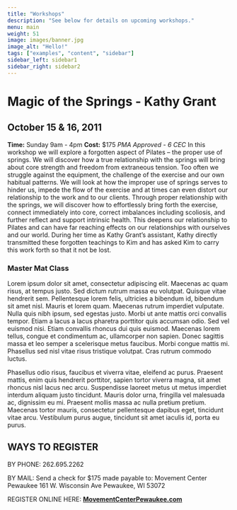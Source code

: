 ```yaml
---
title: "Workshops"
description: "See below for details on upcoming workshops."
menu: main
weight: 51
image: images/banner.jpg
image_alt: "Hello!"
tags: ["examples", "content", "sidebar"]
sidebar_left: sidebar1
sidebar_right: sidebar2
---
```

# Magic of the Springs - Kathy Grant
## October 15 & 16, 2011
**Time:** Sunday 9am - 4pm
**Cost:** $175
_PMA Approved - 6 CEC_
In this workshop we will explore a forgotten aspect of Pilates – the proper use of springs. We will discover how a true relationship with the springs will bring about core strength and freedom from extraneous tension.  Too often we struggle against the equipment, the challenge of the exercise and our own habitual patterns.  We will look at how the improper use of springs serves to hinder us, impede the flow of the exercise and at times can even distort our relationship to the work and to our clients.  Through proper relationship with the springs, we will discover how to effortlessly bring forth the exercise, connect immediately into core, correct imbalances including scoliosis, and further reflect and support intrinsic health. This deepens our relationship to Pilates and can have far reaching effects on our relationships with ourselves and our world.  During her time as Kathy Grant’s assistant, Kathy directly transmitted these forgotten teachings to Kim and has asked Kim to carry this work forth so that it not be lost.

### Master Mat Class
Lorem ipsum dolor sit amet, consectetur adipiscing elit. Maecenas ac quam risus, at tempus
justo. Sed dictum rutrum massa eu volutpat. Quisque vitae hendrerit sem. Pellentesque lorem felis,
ultricies a bibendum id, bibendum sit amet nisl. Mauris et lorem quam. Maecenas rutrum imperdiet
vulputate. Nulla quis nibh ipsum, sed egestas justo. Morbi ut ante mattis orci convallis tempor.
Etiam a lacus a lacus pharetra porttitor quis accumsan odio. Sed vel euismod nisi. Etiam convallis
rhoncus dui quis euismod. Maecenas lorem tellus, congue et condimentum ac, ullamcorper non sapien.
Donec sagittis massa et leo semper a scelerisque metus faucibus. Morbi congue mattis mi.
Phasellus sed nisl vitae risus tristique volutpat. Cras rutrum commodo luctus.

Phasellus odio risus, faucibus et viverra vitae, eleifend ac purus. Praesent mattis, enim
quis hendrerit porttitor, sapien tortor viverra magna, sit amet rhoncus nisl lacus nec arcu.
Suspendisse laoreet metus ut metus imperdiet interdum aliquam justo tincidunt. Mauris dolor urna,
fringilla vel malesuada ac, dignissim eu mi. Praesent mollis massa ac nulla pretium pretium.
Maecenas tortor mauris, consectetur pellentesque dapibus eget, tincidunt vitae arcu.
Vestibulum purus augue, tincidunt sit amet iaculis id, porta eu purus.

## WAYS TO REGISTER

BY PHONE:
262.695.2262

BY MAIL:
Send a check for $175 made payable to:
Movement Center Pewaukee
161 W. Wisconsin Ave
Pewaukee, WI 53072

REGISTER ONLINE HERE:
**[MovementCenterPewaukee.com](https://movementcenterpewaukee.com/)**